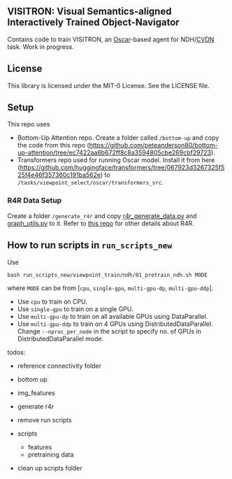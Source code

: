 ## VISITRON: Visual Semantics-aligned Interactively Trained Object-Navigator

Contains code to train VISITRON, an [Oscar](https://github.com/microsoft/Oscar)-based agent
for NDH/[CVDN](https://github.com/mmurray/cvdn) task.
Work in progress.

## License

This library is licensed under the MIT-0 License. See the LICENSE file.


## Setup

This repo uses
- Bottom-Up Attention repo. Create a folder called `/bottom-up` and copy the code from this repo (https://github.com/peteanderson80/bottom-up-attention/tree/ec7422aa6b672ff8c8a3594805cbe269cbf29723).
- Transformers repo used for running Oscar model. Install it from here (https://github.com/huggingface/transformers/tree/067923d3267325f525f4e46f357360c191ba562e) to `/tasks/viewpoint_select/oscar/transformers_src`.

### R4R Data Setup

Create a folder `/generate_r4r` and copy [r4r_generate_data.py](https://github.com/google-research/google-research/blob/master/r4r/r4r_generate_data.py) and [graph_utils.py](https://github.com/google-research/google-research/blob/master/r4r/graph_utils.py) to it. Refer to [this repo](https://github.com/google-research/google-research/tree/master/r4r) for other details about R4R.


## How to run scripts in `run_scripts_new`

Use
```
bash run_scripts_new/viewpoint_train/ndh/01_pretrain_ndh.sh MODE
```
where `MODE` can be from [`cpu`, `single-gpu`, `multi-gpu-dp`, `multi-gpu-ddp`].
- Use `cpu` to train on CPU.
- Use `single-gpu` to train on a single GPU.
- Use `multi-gpu-dp` to train on all available GPUs using DataParallel.
- Use `multi-gpu-ddp` to train on 4 GPUs using DistributedDataParallel. Change `--nproc_per_node` in the script to specify no. of GPUs in DistributedDataParallel mode.



todos:
- reference connectivity folder
- bottom up
- img_features
- generate r4r
- remove run scripts
- scripts
    - features
    - pretraining data

- clean up scripts folder
